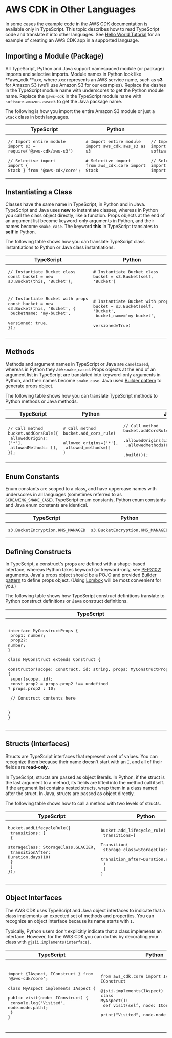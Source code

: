 # AWS CDK in Other Languages<a name="multiple_languages"></a>

In some cases the example code in the AWS CDK documentation is available only in TypeScript\. This topic describes how to read TypeScript code and translate it into other languages\. See [Hello World Tutorial](getting_started.md#hello_world_tutorial) for an example of creating an AWS CDK app in a supported language\.

## Importing a Module (Package)<a name="multiple_languages_import"></a>

All TypeScript, Python and Java support namespaced module (or package) imports and selective imports\. Module names in Python look like **aws\_cdk\.***xxx*, where *xxx* represents an AWS service name, such as **s3** for Amazon S3 \(we'll use Amazon S3 for our examples\)\. Replace the dashes in the TypeScript module name with underscores to get the Python module name\. Replace the `@aws-cdk` in the TypeScript module name with `software.amazon.awscdk` to get the Java package name.

The following is how you import the entire Amazon S3 module or just a `Stack` class in both languages\.


| TypeScript | Python | Java |
| --- |--- | --- |
| <pre>// Import entire module<br />import s3 = require('@aws-cdk/aws-s3')<br /><br />// Selective import<br />import { Stack } from '@aws-cdk/core';</pre> | <pre># Import entire module<br />import aws_cdk.aws_s3 as s3<br /><br /># Selective import<br />from aws_cdk.core import Stack</pre>  | <pre>// Import entire package<br />import software.amazon.awscdk.services.s3.*;<br /><br />// Selective import<br />import software.amazon.awscdk.core.Stack;<br /></pre> |

## Instantiating a Class<a name="multiple_languages_class"></a>

Classes have the same name in TypeScript, in Python and in Java\. TypeScript and Java uses **new** to instantiate classes, whereas in Python you call the class object directly, like a function\. Props objects at the end of an argument list become keyword\-only arguments in Python, and their names become `snake_case`\. The keyword **this** in TypeScript translates to **self** in Python\. 

The following table shows how you can translate TypeScript class instantiations to Python or Java class instantiations\.


| TypeScript | Python | Java |
| --- |--- | --- |
| <pre>// Instantiate Bucket class<br />const bucket = new s3.Bucket(this, 'Bucket');</pre> | <pre># Instantiate Bucket class<br />bucket = s3.Bucket(self, 'Bucket')</pre> | <pre>// Instantiate Bucket class<br />Bucket bucket = new Bucket(this, "Bucket");</pre> |
| <pre>// Instantiate Bucket with props<br />const bucket = new s3.Bucket(this, 'Bucket', {<br />  bucketName: 'my-bucket',<br />   versioned: true,<br />});</pre> | <pre># Instantiate Bucket with props<br />bucket = s3.Bucket(self, 'Bucket', <br />  bucket_name='my-bucket',<br />  versioned=True)</pre> | <pre>// Instantiate Bucket with props<br />Bucket bucket = new Bucket(this, "Bucket", BucketProps.builder()<br />  .bucketName("my-bucket")<br />  .versioned(true)<br />  .build());</pre> |

## Methods<a name="multiple_languages_methods"></a>

Methods and argument names in TypeScript or Java are `camelCased`, whereas in Python they are `snake_cased`\. Props objects at the end of an argument list in TypeScript are translated into keyword\-only arguments in Python, and their names become `snake_case`\. Java used [Builder pattern](https://en.wikipedia.org/wiki/Builder_pattern) to generate props object.

The following table shows how you can translate TypeScript methods to Python methods or Java methods\.


| TypeScript | Python | Java |
| --- |--- | --- |
| <pre>// Call method<br />bucket.addCorsRule({<br />  allowedOrigins: ['*'],<br />  allowedMethods: [],<br />});</pre> | <pre># Call method<br />bucket.add_cors_rule(<br />  allowed_origins=['*'],<br />  allowed_methods=[]<br />)</pre> | <pre>// Call method<br />bucket.addCorsRule(CorsRule.builder()<br />  .allowedOrigins(List.of("*"))<br />  .allowedMethods(List.of())<br />  .build());</pre> |

## Enum Constants<a name="multiple_languages_enums"></a>

Enum constants are scoped to a class, and have uppercase names with underscores in all languages \(sometimes referred to as `SCREAMING_SNAKE_CASE`\)\. TypeScript enum constants, Python enum constants and Java enum constants are identical\.


| TypeScript | Python | Java |
| --- |--- | --- |
| <pre>s3.BucketEncryption.KMS_MANAGED</pre> | <pre>s3.BucketEncryption.KMS_MANAGED</pre> | <pre>BucketEncryption.KMS_MANAGED</pre> |

## Defining Constructs<a name="multiple_languages_constructs"></a>

In TypeScript, a construct's props are defined with a shape\-based interface, whereas Python takes keyword \(or keyword\-only, see [PEP3102](https://www.python.org/dev/peps/pep-3102/)\) arguments\. Java's props object should be a POJO and provided [Builder pattern](https://en.wikipedia.org/wiki/Builder_pattern) to define props object\. (Using [Lombok](https://projectlombok.org/) will be most convenient for you.)

The following table shows how TypeScript construct definitions translate to Python construct definitions or Java construct definitions\.


| TypeScript | Python | Java |
| --- |--- | --- |
| <pre>interface MyConstructProps {<br />  prop1: number;<br />  prop2?: number;<br />}<br /><br />class MyConstruct extends Construct {<br />  constructor(scope: Construct, id: string, props: MyConstructProps) {<br />     super(scope, id);<br />     const prop2 = props.prop2 !== undefined ? props.prop2 : 10;<br /><br />    // Construct contents here<br /><br />  }<br />}</pre> | <pre>class MyConstruct(Construct):<br /><br />  def __init__(scope, id, *, prop1, prop2=10):<br />    super().__init__(scope, id)<br /><br />    # Construct contents here</pre>  | <pre>@lombok.Getter<br />@lombok.Builder<br />public class MyConstructProps {<br />  private int prop1;<br />  @lombok.Builder.Default<br />  private int prop2 = 10;<br />}<br /><br />public class MyConstruct extends Construct {<br />  public MyConstruct(Construct scope, String id, MyConstructProps props) {<br />    super(scope, id);<br /><br />    // Construct contents here<br />  }<br />}</pre> |

## Structs \(Interfaces\)<a name="multiple_languages_structs"></a>

Structs are TypeScript interfaces that represent a set of values\. You can recognize them because their name doesn't start with an `I`, and all of their fields are **read\-only**\.

In TypeScript, structs are passed as object literals\. In Python, if the struct is the last argument to a method, its fields are lifted into the method call itself\. If the argument list contains nested structs, wrap them in a class named after the struct\. In Java, structs are passed as object directly\.

The following table shows how to call a method with two levels of structs\.


| TypeScript | Python | Java |
| --- |--- | --- |
| <pre>bucket.addLifecycleRule({<br />  transitions: [<br />    {<br />      storageClass: StorageClass.GLACIER,<br />      transitionAfter: Duration.days(10)<br />    }<br />  ]<br />});<br />          </pre> | <pre>bucket.add_lifecycle_rule(<br />  transitions=[<br />    Transition(<br />      storage_class=StorageClass.GLACIER,<br />      transition_after=Duration.days(10)<br />    )<br />  ]<br />)</pre> | <pre>bucket.addLifecycleRule(LifecycleRule.builder()<br />.transitions(List.of(Transition.builder()<br />  .storageClass(StorageClass.GLACIER)<br />  .transitionAfter(Duration.days(10))<br />  .build()))<br />.build());</pre> |

## Object Interfaces<a name="multiple_languages_object"></a>

The AWS CDK uses TypeScript and Java object interfaces to indicate that a class implements an expected set of methods and properties\. You can recognize an object interface because its name starts with `I`\.

Typically, Python users don't explicitly indicate that a class implements an interface\. However, for the AWS CDK you can do this by decorating your class with `@jsii.implements(interface)`\. 


| TypeScript | Python | Java |
| --- |--- | --- |
| <pre>import {IAspect, IConstruct } from '@aws-cdk/core';<br /><br />class MyAspect implements IAspect {<br />  public visit(node: IConstruct) {<br />    console.log('Visited', node.node.path);<br />  }<br />}</pre> | <pre>from aws_cdk.core import IAspect, IConstruct<br /><br />@jsii.implements(IAspect)<br />class MyAspect():<br />  def visit(self, node: IConstruct) -> None:<br />    print("Visited", node.node.path)</pre> | <pre>import software.amazon.awscdk.core.IAspect;<br />import software.amazon.awscdk.core.IConstruct;<br /><br />public class MyAspect implements IAspect {<br />  @Override<br />  public void visit(IConstruct node) {<br />    System.out.println("Visited " + node.getNode().getPath());<br />  }<br />}</pre> |
